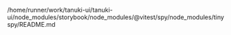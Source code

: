 /home/runner/work/tanuki-ui/tanuki-ui/node_modules/storybook/node_modules/@vitest/spy/node_modules/tinyspy/README.md